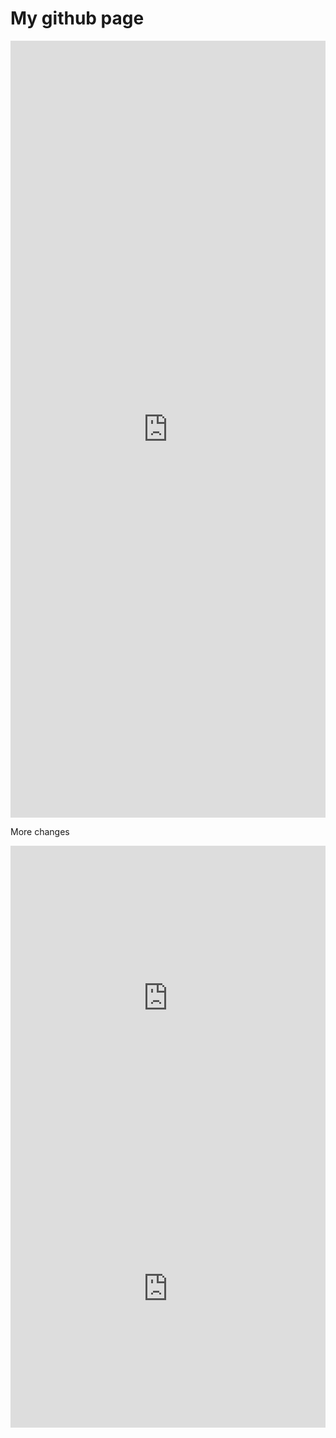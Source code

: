 <h1>My github page</h1>
<iframe src="https://www.linkedin.com/embed/feed/update/urn:li:share:7091989937109037056" height="1243" width="504" frameborder="0" allowfullscreen="" title="Embedded post"></iframe>

More changes
<iframe src="https://www.linkedin.com/embed/feed/update/urn:li:share:7088552086073741312" height="487" width="504" frameborder="0" allowfullscreen="" title="Embedded post"></iframe>

<iframe src="https://www.linkedin.com/embed/feed/update/urn:li:share:7037459403800760320" height="444" width="504" frameborder="0" allowfullscreen="" title="Embedded post"></iframe>
